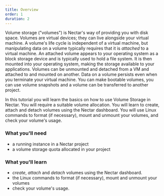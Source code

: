 ```yaml
---
title: Overview
order: 1
duration: 2
---
```


Volume storage ("volumes") is Nectar's way of providing you with disk space. Volumes  are virtual devices; they can live alongside your virtual machine. A volume's life cycle is independent of a virtual machine, but manipulating data on a volume typically requires that it is *attached* to a virtual machine. An attached volume appears to your operating system as a block storage device and is typically used to hold a file system. It is then mounted into your operating system, making the storage available to your applications. Volumes can be unmounted and detached from a VM and attached to and mounted on another. Data on a volume persists even when you terminate your virtual machine. You can make bootable volumes, you can use volume snapshots and a volume can be transferred to another project.

In this tutorial you will learn the basics on how to use Volume Storage in Nectar. You will require a suitable volume allocation. You will learn to create, attach and detach volumes using the Nectar dashboard. You will use Linux commands to format (if necessary), mount and unmount your volumes, and check your volume's usage.

### What you'll need

- a running instance in a Nectar project
- a volume storage quota allocated in your project

### What you'll learn

- *create*, *attach* and *detach* volumes using the Nectar dashboard.
- the Linux commands to format (if necessary), mount and unmount your volumes
- check your volume's usage.